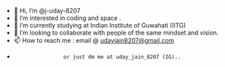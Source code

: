 - 👋 Hi, I’m @j-uday-8207
- 👀 I’m interested in coding and space .
- 🌱 I’m currently studying at Indian Institute of Guwahati (IITG)
- 💞️ I’m looking to collaborate with people of the same mindset and vision.
- 📫 How to reach me : email @ udayjain8207@gmail.com
-                     or just dm me at uday_jain_8207 (IG)..

<!---
j-uday-8207/j-uday-8207 is a ✨ special ✨ repository because its `README.md` (this file) appears on your GitHub profile.
You can click the Preview link to take a look at your changes.
--->
